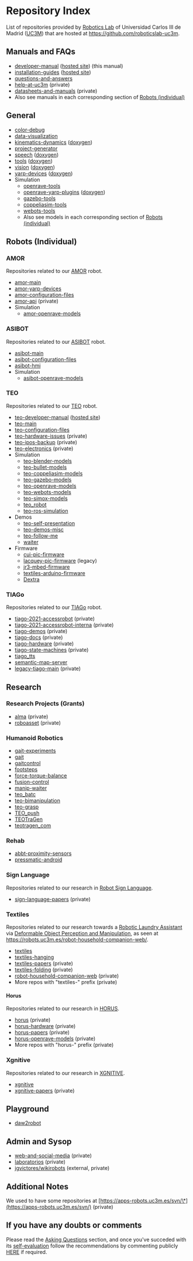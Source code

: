 # Repository Index

List of repositories provided by [Robotics Lab](http://roboticslab.uc3m.es) of Universidad Carlos III de Madrid ([UC3M](http://uc3m.es)) that are hosted at <https://github.com/roboticslab-uc3m>.

## Manuals and FAQs

- [developer-manual](https://github.com/roboticslab-uc3m/developer-manual) ([hosted site](https://robots.uc3m.es/developer-manual/)) (this manual)
- [installation-guides](https://github.com/roboticslab-uc3m/installation-guides) ([hosted site](https://robots.uc3m.es/installation-guides/))
- [questions-and-answers](https://github.com/roboticslab-uc3m/questions-and-answers)
- [help-at-uc3m](https://github.com/roboticslab-uc3m/help-at-uc3m) (private)
- [datasheets-and-manuals](https://github.com/roboticslab-uc3m/datasheets-and-manuals) (private)
- Also see manuals in each corresponding section of [Robots (individual)](#robots-individual)

## General

- [color-debug](https://github.com/roboticslab-uc3m/color-debug)
- [data-visualization](https://github.com/roboticslab-uc3m/data-visualization)
- [kinematics-dynamics](https://github.com/roboticslab-uc3m/kinematics-dynamics) ([doxygen](https://robots.uc3m.es/kinematics-dynamics/))
- [project-generator](https://github.com/roboticslab-uc3m/project-generator)
- [speech](https://github.com/roboticslab-uc3m/speech) ([doxygen](https://robots.uc3m.es/speech/))
- [tools](https://github.com/roboticslab-uc3m/tools) ([doxygen](https://robots.uc3m.es/tools/))
- [vision](https://github.com/roboticslab-uc3m/vision) ([doxygen](https://robots.uc3m.es/vision/))
- [yarp-devices](https://github.com/roboticslab-uc3m/yarp-devices) ([doxygen](https://robots.uc3m.es/yarp-devices/))
- Simulation
    - [openrave-tools](https://github.com/roboticslab-uc3m/openrave-tools)
    - [openrave-yarp-plugins](https://github.com/roboticslab-uc3m/openrave-yarp-plugins) ([doxygen](https://robots.uc3m.es/openrave-yarp-plugins/))
    - [gazebo-tools](https://github.com/roboticslab-uc3m/gazebo-tools)
    - [coppeliasim-tools](https://github.com/roboticslab-uc3m/coppeliasim-tools)
    - [webots-tools](https://github.com/roboticslab-uc3m/webots-tools)
    - Also see models in each corresponding section of [Robots (individual)](#robots-individual)

## Robots (Individual)

### AMOR

Repositories related to our [AMOR](http://roboticslab.uc3m.es/roboticslab/robot/amor) robot.

- [amor-main](https://github.com/roboticslab-uc3m/amor-main)
- [amor-yarp-devices](https://github.com/roboticslab-uc3m/amor-yarp-devices)
- [amor-configuration-files](https://github.com/roboticslab-uc3m/amor-configuration-files)
- [amor-api](https://github.com/roboticslab-uc3m/amor-api) (private)
- Simulation
    - [amor-openrave-models](https://github.com/roboticslab-uc3m/amor-openrave-models)

### ASIBOT

Repositories related to our [ASIBOT](http://roboticslab.uc3m.es/roboticslab/robot/asibot) robot.

- [asibot-main](https://github.com/roboticslab-uc3m/asibot-main)
- [asibot-configuration-files](https://github.com/roboticslab-uc3m/asibot-configuration-files)
- [asibot-hmi](https://github.com/roboticslab-uc3m/asibot-hmi)
- Simulation
    - [asibot-openrave-models](https://github.com/roboticslab-uc3m/asibot-openrave-models)

### TEO

Repositories related to our [TEO](http://roboticslab.uc3m.es/roboticslab/robot/teo-humanoid) robot.

- [teo-developer-manual](https://github.com/roboticslab-uc3m/teo-developer-manual) ([hosted site](https://robots.uc3m.es/teo-developer-manual/))
- [teo-main](https://github.com/roboticslab-uc3m/teo-main)
- [teo-configuration-files](https://github.com/roboticslab-uc3m/teo-configuration-files)
- [teo-hardware-issues](https://github.com/roboticslab-uc3m/teo-hardware-issues) (private)
- [teo-ipos-backup](https://github.com/roboticslab-uc3m/teo-ipos-backup) (private)
- [teo-electronics](https://github.com/roboticslab-uc3m/teo-electronics) (private)
- Simulation
    - [teo-blender-models](https://github.com/roboticslab-uc3m/teo-blender-models)
    - [teo-bullet-models](https://github.com/roboticslab-uc3m/teo-bullet-models)
    - [teo-coppeliasim-models](https://github.com/roboticslab-uc3m/teo-coppeliasim-models)
    - [teo-gazebo-models](https://github.com/roboticslab-uc3m/teo-gazebo-models)
    - [teo-openrave-models](https://github.com/roboticslab-uc3m/teo-openrave-models)
    - [teo-webots-models](https://github.com/roboticslab-uc3m/teo-webots-models)
    - [teo-simox-models](https://github.com/roboticslab-uc3m/teo-simox-models)
    - [teo_robot](https://github.com/roboticslab-uc3m/teo_robot)
    - [teo-ros-simulation](https://github.com/roboticslab-uc3m/teo-ros-simulation)
- Demos
    - [teo-self-presentation](https://github.com/roboticslab-uc3m/teo-self-presentation)
    - [teo-demos-misc](https://github.com/roboticslab-uc3m/teo-demos-misc)
    - [teo-follow-me](https://github.com/roboticslab-uc3m/teo-follow-me)
    - [waiter](https://github.com/roboticslab-uc3m/waiter)
- Firmware
    - [cui-pic-firmware](https://github.com/roboticslab-uc3m/cui-pic-firmware)
    - [lacquey-pic-firmware](https://github.com/roboticslab-uc3m/lacquey-pic-firmware) (legacy)
    - [jr3-mbed-firmware](https://github.com/roboticslab-uc3m/jr3-mbed-firmware)
    - [textiles-arduino-firmware](https://github.com/roboticslab-uc3m/textiles-arduino-firmware)
    - [Dextra](https://github.com/roboticslab-uc3m/Dextra)

### TIAGo

Repositories related to our [TIAGo](http://roboticslab.uc3m.es/roboticslab/robot/tiago) robot.

- [tiago-2021-accessrobot](https://github.com/roboticslab-uc3m/tiago-2021-accessrobot) (private)
- [tiago-2021-accessrobot-interna](https://github.com/roboticslab-uc3m/tiago-2021-accessrobot-interna) (private)
- [tiago-demos](https://github.com/roboticslab-uc3m/tiago-demos) (private)
- [tiago-docs](https://github.com/roboticslab-uc3m/tiago-docs) (private)
- [tiago-hardware](https://github.com/roboticslab-uc3m/tiago-hardware) (private)
- [tiago-state-machines](https://github.com/roboticslab-uc3m/tiago-state-machines) (private)
- [tiago_tts](https://github.com/roboticslab-uc3m/tiago_tts)
- [semantic-map-server](https://github.com/roboticslab-uc3m/semantic-map-server)
- [legacy-tiago-main](https://github.com/roboticslab-uc3m/tiago-main) (private)

## Research

### Research Projects (Grants)

- [alma](https://github.com/roboticslab-uc3m/alma) (private)
- [roboasset](https://github.com/roboticslab-uc3m/roboasset) (private)

### Humanoid Robotics

- [gait-experiments](https://github.com/roboticslab-uc3m/gait-experiments)
- [gait](https://github.com/roboticslab-uc3m/gait)
- [gaitcontrol](https://github.com/roboticslab-uc3m/gaitcontrol)
- [footsteps](https://github.com/roboticslab-uc3m/footsteps)
- [force-torque-balance](https://github.com/roboticslab-uc3m/force-torque-balance)
- [fusion-control](https://github.com/roboticslab-uc3m/fusion-control)
- [manip-waiter](https://github.com/roboticslab-uc3m/manip-waiter)
- [teo_batc](https://github.com/roboticslab-uc3m/teo_batc)
- [teo-bimanipulation](https://github.com/roboticslab-uc3m/teo-bimanipulation)
- [teo-grasp](https://github.com/roboticslab-uc3m/teo-grasp)
- [TEO_push](https://github.com/roboticslab-uc3m/TEO_push)
- [TEOTraGen](https://github.com/roboticslab-uc3m/TEOTraGen)
- [teotragen_com](https://github.com/roboticslab-uc3m/teotragen_com)

### Rehab

- [abbt-proximity-sensors](https://github.com/roboticslab-uc3m/abbt-proximity-sensors)
- [pressmatic-android](https://github.com/roboticslab-uc3m/pressmatic-android)

### Sign Language

Repositories related to our research in [Robot Sign Language](http://roboticslab.uc3m.es/roboticslab/robottypeandapp/robot-sign-language).

- [sign-language-papers](https://github.com/roboticslab-uc3m/sign-language-papers) (private)

### Textiles

Repositories related to our research towards a [Robotic Laundry Assistant](http://roboticslab.uc3m.es/roboticslab/robottypeandapp/robotic-laundry-assistant) via [Deformable Object Perception and Manipulation](http://roboticslab.uc3m.es/roboticslab/researchtopic/deformable-object-perception-and-manipulation), as seen at <https://robots.uc3m.es/robot-household-companion-web/>.

- [textiles](https://github.com/roboticslab-uc3m/textiles)
- [textiles-hanging](https://github.com/roboticslab-uc3m/textiles-hanging)
- [textiles-papers](https://github.com/roboticslab-uc3m/textiles-papers) (private)
- [textiles-folding](https://github.com/roboticslab-uc3m/textiles-folding) (private)
- [robot-household-companion-web](https://github.com/roboticslab-uc3m/robot-household-companion-web) (private)
- More repos with "textiles-" prefix (private)

#### Horus

Repositories related to our research in [HORUS](http://roboticslab.uc3m.es/roboticslab/project/horus).

- [horus](https://github.com/roboticslab-uc3m/horus) (private)
- [horus-hardware](https://github.com/roboticslab-uc3m/horus-hardware) (private)
- [horus-papers](https://github.com/roboticslab-uc3m/horus-papers) (private)
- [horus-openrave-models](https://github.com/roboticslab-uc3m/horus-openrave-models) (private)
- More repos with "horus-" prefix (private)

### Xgnitive

Repositories related to our research in [XGNITIVE](http://roboticslab.uc3m.es/roboticslab/robottypeandapp/xgnitive).

- [xgnitive](https://github.com/roboticslab-uc3m/xgnitive)
- [xgnitive-papers](https://github.com/roboticslab-uc3m/xgnitive-papers) (private)

## Playground

- [daw2robot](https://github.com/roboticslab-uc3m/daw2robot)

## Admin and Sysop

- [web-and-social-media](https://github.com/roboticslab-uc3m/web-and-social-media) (private)
- [laboratorios](https://github.com/roboticslab-uc3m/laboratorios) (private)
- [jgvictores/wikirobots](https://github.com/jgvictores/wikirobots) (external, private)

## Additional Notes

We used to have some repositories at [https://apps-robots.uc3m.es/svn/\*](https://apps-robots.uc3m.es/svn/) (private)

## If you have any doubts or comments

Please read the [Asking Questions](../asking-questions.md) section, and once you've succeded with its [self-evaluation](../asking-questions.md#self-evaluation-time) follow the recommendations by commenting publicly [HERE](https://github.com/roboticslab-uc3m/developer-manual/issues/new) if required.
